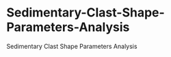 Sedimentary-Clast-Shape-Parameters-Analysis
===========================================

Sedimentary Clast Shape Parameters Analysis
